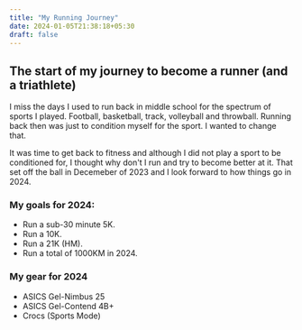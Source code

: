 ```yaml
---
title: "My Running Journey"
date: 2024-01-05T21:38:18+05:30
draft: false
---
```

## The start of my journey to become a runner (and a triathlete)

I miss the days I used to run back in middle school for the spectrum of sports I played. Football, basketball, track, volleyball and throwball. Running back then was just to condition myself for the sport. I wanted to change that.

It was time to get back to fitness and although I did not play a sport to be conditioned for, I thought why don't I run and try to become better at it. That set off the ball in Decemeber of 2023 and I look forward to how things go in 2024.

### My goals for 2024:
- Run a sub-30 minute 5K.
- Run a 10K.
- Run a 21K (HM).
- Run a total of 1000KM in 2024.

### My gear for 2024
- ASICS Gel-Nimbus 25
- ASICS Gel-Contend 4B+
- Crocs (Sports Mode)
